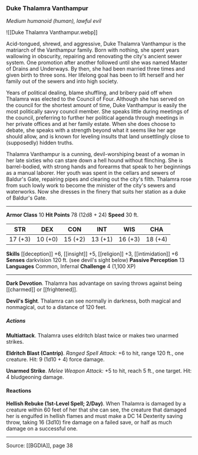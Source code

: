 ### Duke Thalamra Vanthampur
_Medium humanoid (human), lawful evil_

![[Duke Thalamra Vanthampur.webp]]

Acid-tongued, shrewd, and aggressive, Duke Thalamra Vanthampur is the matriarch of the Vanthampur family. Born with nothing, she spent years wallowing in obscurity, repairing and renovating the city's ancient sewer system. One promotion after another followed until she was named Master of Drains and Underways. By then, she had been married three times and given birth to three sons. Her lifelong goal has been to lift herself and her family out of the sewers and into high society.

Years of political dealing, blame shuffling, and bribery paid off when Thalamra was elected to the Council of Four. Although she has served on the council for the shortest amount of time, Duke Vanthampur is easily the most politically savvy council member. She speaks little during meetings of the council, preferring to further her political agenda through meetings in her private offices and at her family estate. When she does choose to debate, she speaks with a strength beyond what it seems like her age should allow, and is known for leveling insults that land unsettlingly close to (supposedly) hidden truths.

Thalamra Vanthampur is a cunning, devil-worshiping beast of a woman in her late sixties who can stare down a hell hound without flinching. She is barrel-bodied, with strong hands and forearms that speak to her beginnings as a manual laborer. Her youth was spent in the cellars and sewers of Baldur's Gate, repairing pipes and clearing out the city's filth. Thalamra rose from such lowly work to become the minister of the city's sewers and waterworks. Now she dresses in the finery that suits her station as a duke of Baldur's Gate.





---

**Armor Class** 10
**Hit Points** 78 (12d8 + 24)
**Speed** 30 ft.

| STR     | DEX     | CON     | INT     | WIS     | CHA     |
|---------|---------|---------|---------|---------|---------|
| 17 (+3) | 10 (+0) | 15 (+2) | 13 (+1) | 16 (+3) | 18 (+4) |

**Skills** [[deception]] +6, [[insight]] +5, [[religion]] +3, [[intimidation]] +6
**Senses** darkvision 120 ft. (see devil's sight below)
**Passive Perception** 13
**Languages** Common, Infernal
**Challenge** 4 (1,100 XP)

---

**Dark Devotion**. Thalamra has advantage on saving throws against being [[charmed]] or [[frightened]].

**Devil's Sight**. Thalamra can see normally in darkness, both magical and nonmagical, out to a distance of 120 feet.

##### Actions
**Multiattack**. Thalamra uses eldritch blast twice or makes two unarmed strikes.

**Eldritch Blast (Cantrip)**. _Ranged Spell Attack:_ +6 to hit, range 120 ft., one creature. Hit: 9 (1d10 + 4) force damage.

**Unarmed Strike**. _Melee Weapon Attack:_ +5 to hit, reach 5 ft., one target. Hit: 4 bludgeoning damage.

#### Reactions
**Hellish Rebuke (1st-Level Spell; 2/Day)**. When Thalamra is damaged by a creature within 60 feet of her that she can see, the creature that damaged her is engulfed in hellish flames and must make a DC 14 Dexterity saving throw, taking 16 (3d10) fire damage on a failed save, or half as much damage on a successful one.


---

Source: [[BGDIA]], page 38